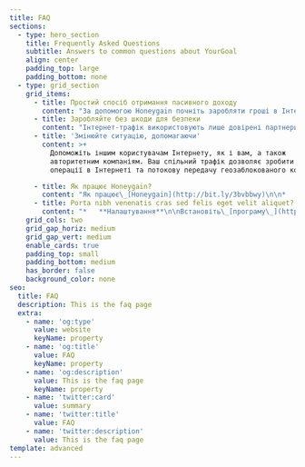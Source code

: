 ```yaml
---
title: FAQ
sections:
  - type: hero_section
    title: Frequently Asked Questions
    subtitle: Answers to common questions about YourGoal
    align: center
    padding_top: large
    padding_bottom: none
  - type: grid_section
    grid_items:
      - title: Простий спосіб отримання пасивного доходу
        content: "За допомогою Honeygain почніть заробляти гроші в Інтернеті всього за кілька хвилин.\_Просто встановіть програму на свій пристрій, зареєструйте безкоштовний рахунок, відкиньтесь назад і спостерігайте, як ваш баланс збільшується.\n\n"
      - title: Заробляйте без шкоди для безпеки
        content: "Інтернет-трафік використовують лише довірені партнери, а сама програма не отримує доступу до сховища вашого пристрою.\_За допомогою Honeygain заробляйте, не турбуючись.\n\n"
      - title: 'Змінюйте ситуацію, допомагаючи'
        content: >+
          Допоможіть іншим користувачам Інтернету, як і вам, а також
          авторитетним компаніям. Ваш спільний трафік дозволяє зробити важливими
          операції в Інтернеті та потокову передачу геозаблокованого контенту.

      - title: Як працює Honeygain?
        content: "Як працює\_[Honeygain](http://bit.ly/3bvbbwy)\n\n*   ***Налаштування***\n\nВстановіть\_[програму\_](http://bit.ly/3bvbbwy)на свої пристрої та підключіть їх до Інтернету\n\n*   **Запустити Honeygain**\n\n[Додаток Honeygain](http://bit.ly/3bvbbwy)\_надійно ділиться Інтернетом без доступу до персональних даних\n\n*   **Нехай збирається**\n\nВаше з’єднання використовується для збору бітів інформації з Інтернету\n\n*   **Допомагайте бізнесу**\n\nКомпанії використовують ці зібрані біти для різних послуг (докладніше про це читайте у “бізнес-справах”)\n\n*   **За що платять**\n\nЗаробляйте пасивний дохід, використовуючи підключені пристрої\n"
      - title: Porta nibh venenatis cras sed felis eget velit aliquet?
        content: "*   **Налаштування**\n\nВстановіть\_[програму\_](http://bit.ly/3bvbbwy)на свої пристрої та підключіть їх до Інтернету\n\n*   **Запустити Honeygain**\n\n[Додаток Honeygain](http://bit.ly/3bvbbwy)\_надійно ділиться Інтернетом без доступу до персональних даних\n\n*   **Нехай збирається**\n\nВаше з’єднання використовується для збору бітів інформації з Інтернету\n\n*   **Допомагайте бізнесу**\n\nКомпанії використовують ці зібрані біти для різних послуг (докладніше про це читайте у “бізнес-справах”)\n\n*   **За що платять**\n\nЗаробляйте пасивний дохід, використовуючи підключені пристрої\n"
    grid_cols: two
    grid_gap_horiz: medium
    grid_gap_vert: medium
    enable_cards: true
    padding_top: small
    padding_bottom: medium
    has_border: false
    background_color: none
seo:
  title: FAQ
  description: This is the faq page
  extra:
    - name: 'og:type'
      value: website
      keyName: property
    - name: 'og:title'
      value: FAQ
      keyName: property
    - name: 'og:description'
      value: This is the faq page
      keyName: property
    - name: 'twitter:card'
      value: summary
    - name: 'twitter:title'
      value: FAQ
    - name: 'twitter:description'
      value: This is the faq page
template: advanced
---
```

